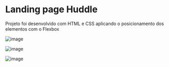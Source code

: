 <h1>Landing page Huddle</h1>
  
  <p>Projeto foi desenvolvido com HTML e CSS aplicando o posicionamento dos elementos com o Flexbox</p>
  
  ![image](https://user-images.githubusercontent.com/101264784/173048718-939f2222-ea83-4eee-9f0b-8604f23a95aa.png)

  ![image](https://user-images.githubusercontent.com/101264784/173048767-3647700c-4a87-434f-afb6-adf6c59a3683.png)
  
  ![image](https://user-images.githubusercontent.com/101264784/173048807-1301cd80-3293-4f6c-beae-7de5682958b5.png)

